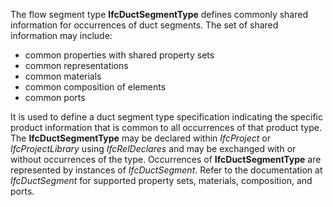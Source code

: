 The flow segment type **IfcDuctSegmentType** defines commonly shared information for occurrences of duct segments. The set of shared information may include:

* common properties with shared property sets
* common representations
* common materials
* common composition of elements
* common ports

It is used to define a duct segment type specification indicating the specific product information that is common to all occurrences of that product type. The **IfcDuctSegmentType** may be declared within _IfcProject_ or _IfcProjectLibrary_ using _IfcRelDeclares_ and may be exchanged with or without occurrences of the type. Occurrences of **IfcDuctSegmentType** are represented by instances of _IfcDuctSegment_. Refer to the documentation at _IfcDuctSegment_ for supported property sets, materials, composition, and ports.